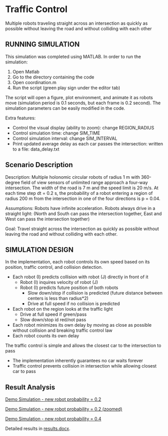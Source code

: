 # Traffic Control
Multiple robots traveling straight across an intersection as quickly as possible without leaving the road and without colliding with each other

## RUNNING SIMULATION ##
This simulation was completed using MATLAB. In order to run the simulation:
1) Open Matlab
2) Go to the directory containing the code
3) Open coordination.m
4) Run the script (green play sign under the editor tab)

The script will open a figure, plot environment, and animate it as robots move (simulation period is 0.1 seconds, but each frame is 0.2 second). The simulation parameters can be easily modified in the code.

Extra features:
* Control the visual display (ability to zoom): change REGION_RADIUS
* Control simulation time: change SIM_TIME
* Control simulation interval: change SIM_INTERVAL
* Print updated average delay as each car passes the intersection: written to a file: data_delay.txt
	
## Scenario Description ##
Description: Multiple holonomic circular robots of radius 1 m with 360-degree field of view sensors of unlimited range approach a four-way intersection. The width of the road is 7 m and the speed limit is 20 m/s. At each time step dt = 0.2 s, the probability of a robot entering a region of radius 200 m from the intersection in one of the four directions is p = 0.04.

Assumptions: Robots have infinite acceleration. Robots always drive in a straight light:
(North and South can pass the intersection together, East and West can pass the intersection together)

Goal: Travel straight across the intersection as quickly as possible without leaving the road and without colliding with each other.

## SIMULATION DESIGN ##
In the implementation, each robot controls its own speed based on its position, traffic control, and collision detection.
* Each robot (I) predicts collision with robot (J) directly in front of it
  * Robot (I) inquires velocity of robot (J)
  * Robot (I) predicts future position of both robots
    * Slow down/stop if collision is predicted (future distance between centers is less than radius*2)
    * Drive at full speed if no collision is predicted
* Each robot on the region looks at the traffic light
  * Drive at full speed if green/pass
  * Slow down/stop id red/not pass
* Each robot minimizes its own delay by moving as close as possible without collision and breaking traffic control law
* Each robot counts its own delay

The traffic control is simple and allows the closest car to the intersection to pass
* The implementation inherently guarantees no car waits forever
* Traffic control prevents collision in intersection while allowing closest car to pass

## Result Analysis ##
[Demo Simulation - new robot probability = 0.2](https://youtu.be/uL4X5av5guw)

[Demo Simulation - new robot probability = 0.2 (zoomed)](https://youtu.be/Exhr_RjDhgw)

[Demo Simulation - new robot probability = 0.4](https://youtu.be/vLlwCwKr0pk)

Detailed results in [results.docx](https://github.com/SaeedAlRahma/traffic-control/blob/master/results.docx).
